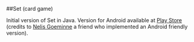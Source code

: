 ##Set (card game)

Initial version of Set in Java. Version for Android available at [Play Store](https://play.google.com/store/apps/details?id=com.nelis.set) (credits to [Nelis Goeminne](https://www.linkedin.com/in/nelis-goeminne-226a81154/) a friend who implemented an Android friendly version).
